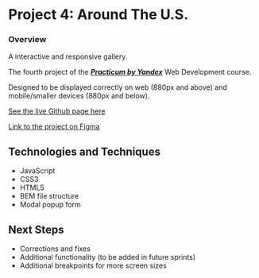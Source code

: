 # Project 4: Around The U.S.

### Overview

A interactive and responsive gallery.

The fourth project of the [***Practicum by Yandex***](https://practicum.yandex.com/) Web Development course.

Designed to be displayed correctly on web (880px and above) and mobile/smaller devices (880px and below).

[See the live Github page here](https://warsdd.github.io/web_project__4/)

[Link to the project on Figma](https://www.figma.com/file/SurN1jaeEQIhuZEDMhmWWf/Sprint-4-Around-The-U.S.-desktop-mobile?node-id=0%3A1)

## Technologies and Techniques
- JavaScript
- CSS3
- HTML5
- BEM file structure
- Modal popup form

## Next Steps
- Corrections and fixes
- Additional functionality (to be added in future sprints)
- Additional breakpoints for more screen sizes

